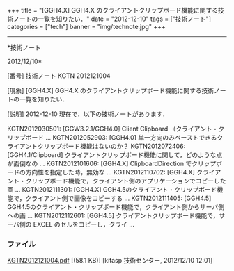 ﻿+++
title = "[GGH4.X] GGH4.X のクライアントクリップボード機能に関する技術ノートの一覧を知りたい．"
date = "2012-12-10"
tags = ["技術ノート"]
categories = ["tech"]
banner = "img/technote.jpg"
+++

-----------------------------------------------------------------------------------------------------------------------------

*技術ノート

2012/12/10*


[番号]
技術ノート KGTN 2012121004

[現象]
[GGH4.X] GGH4.X
のクライアントクリップボード機能に関する技術ノートの一覧を知りたい．

[説明]
2012-12-10 現在で，以下の技術ノートがあります．

KGTN2012030501: [GGW3.2.1/GGH4.0] Client Clipboard
（クライアント・クリップボード ...
KGTN2012052903: [GGH4.0]
単一方向のみペーストできるクライアントクリップボード機能はないのか？
KGTN2012072406: [GGH4.1/Clipboard]
クライアントクリップボード機能に関して，どのような点が面倒なの ...
KGTN2012101606: [GGH4.X] ClipboardDirection
でクリップボードの方向性を指定した時，無効な ...
KGTN2012110702: [GGH4.X]
クライアント・クリップボード機能で，クライアント側のアプリケーションでコピーした画
...
KGTN2012111301: [GGH4.X]
GGH4.5のクライアント・クリップボード機能で，クライアント側で画像をコピーする
...
KGTN2012111405: [GGH4.5]
GGH4.5のクライアント・クリップボード機能で，クライアント側からサーバ側への画
...
KGTN2012112601: [GGH4.5] クライアントクリップボード機能で，サーバ側の
EXCEL のセルをコピーし，クライ ...


### ファイル

 
 


[KGTN2012121004.pdf](http://techreport.kitasp.net/attachments/download/1146/KGTN2012121004.pdf)
 [(58.1 KB)] [kitasp 技術センター, 2012/12/10
12:01]


 


 

